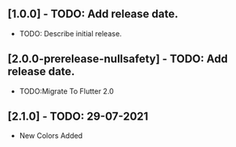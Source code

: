 ## [1.0.0] - TODO: Add release date.

- TODO: Describe initial release.

## [2.0.0-prerelease-nullsafety] - TODO: Add release date.

- TODO:Migrate To Flutter 2.0

## [2.1.0] - TODO: 29-07-2021

- New Colors Added
